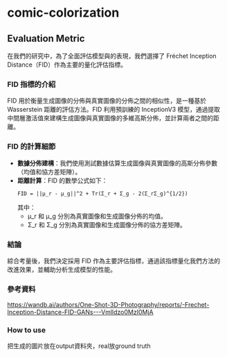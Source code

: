 # comic-colorization

## Evaluation Metric

在我們的研究中，為了全面評估模型與的表現，我們選擇了 Fréchet Inception Distance（FID）作為主要的量化評估指標。

### FID 指標的介紹
FID 用於衡量生成圖像的分佈與真實圖像的分佈之間的相似性，是一種基於 Wasserstein 距離的評估方法。FID 利用預訓練的 InceptionV3 模型，通過提取中間層激活值來建構生成圖像與真實圖像的多維高斯分佈，並計算兩者之間的距離。

### FID 的計算細節
- **數據分佈建構**：我們使用測試數據估算生成圖像與真實圖像的高斯分佈參數（均值和協方差矩陣）。
- **距離計算**：FID 的數學公式如下：  
  ```
  FID = ||μ_r - μ_g||^2 + Tr(Σ_r + Σ_g - 2(Σ_rΣ_g)^{1/2})
  ```  
  其中：  
  - μ_r 和 μ_g 分別為真實圖像和生成圖像分佈的均值。
  - Σ_r 和 Σ_g 分別為真實圖像和生成圖像分佈的協方差矩陣。


### 結論
綜合考量後，我們決定採用 FID 作為主要評估指標，通過該指標量化我們方法的改進效果，並輔助分析生成模型的性能。

### 參考資料
https://wandb.ai/authors/One-Shot-3D-Photography/reports/-Frechet-Inception-Distance-FID-GANs---Vmlldzo0MzI0MjA

### How to use
把生成的圖片放在output資料夾，real放ground truth